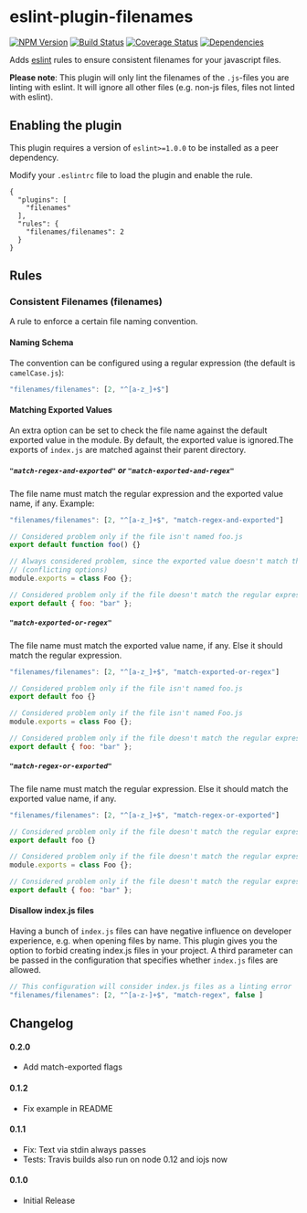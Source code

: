 # eslint-plugin-filenames

[![NPM Version](https://img.shields.io/npm/v/eslint-plugin-filenames.svg?style=flat-square)](https://www.npmjs.org/package/eslint-plugin-filenames)
[![Build Status](https://img.shields.io/travis/selaux/eslint-plugin-filenames.svg?style=flat-square)](https://travis-ci.org/selaux/eslint-plugin-filenames)
[![Coverage Status](https://img.shields.io/coveralls/selaux/eslint-plugin-filenames.svg?style=flat-square)](https://coveralls.io/r/selaux/eslint-plugin-filenames?branch=master)
[![Dependencies](https://img.shields.io/david/selaux/eslint-plugin-filenames.svg?style=flat-square)](https://david-dm.org/selaux/eslint-plugin-filenames)

Adds [eslint](http://eslint.org/) rules to ensure consistent filenames for your javascript files.

__Please note__: This plugin will only lint the filenames of the `.js`-files you are linting with eslint. It will ignore all other files (e.g. non-js files, files not linted with eslint).

## Enabling the plugin

This plugin requires a version of `eslint>=1.0.0` to be installed as a peer dependency.

Modify your `.eslintrc` file to load the plugin and enable the rule.

```
{
  "plugins": [
    "filenames"
  ],
  "rules": {
    "filenames/filenames": 2
  }
}
```

## Rules

### Consistent Filenames (filenames)

A rule to enforce a certain file naming convention.

#### Naming Schema

The convention can be configured using a regular expression (the default is `camelCase.js`):

```js
"filenames/filenames": [2, "^[a-z_]+$"]
```

#### Matching Exported Values

An extra option can be set to check the file name against the default exported value in the module.
By default, the exported value is ignored.The exports of `index.js` are matched against their
parent directory.

##### `"match-regex-and-exported"` or `"match-exported-and-regex"`

The file name must match the regular expression and the exported value name, if any. Example:

```js
"filenames/filenames": [2, "^[a-z_]+$", "match-regex-and-exported"]
```

```js
// Considered problem only if the file isn't named foo.js
export default function foo() {}

// Always considered problem, since the exported value doesn't match the regular expression
// (conflicting options)
module.exports = class Foo {};

// Considered problem only if the file doesn't match the regular expression
export default { foo: "bar" };
```

##### `"match-exported-or-regex"`

The file name must match the exported value name, if any. Else it should match the regular
expression.

```js
"filenames/filenames": [2, "^[a-z_]+$", "match-exported-or-regex"]
```

```js
// Considered problem only if the file isn't named foo.js
export default foo {}

// Considered problem only if the file isn't named Foo.js
module.exports = class Foo {};

// Considered problem only if the file doesn't match the regular expression
export default { foo: "bar" };
```

##### `"match-regex-or-exported"`

The file name must match the regular expression. Else it should match the exported value name, if
any.

```js
"filenames/filenames": [2, "^[a-z_]+$", "match-regex-or-exported"]
```

```js
// Considered problem only if the file doesn't match the regular expression or isn't named foo.js
export default foo {}

// Considered problem only if the file doesn't match the regular expression or isn't named Foo.js
module.exports = class Foo {};

// Considered problem only if the file doesn't match the regular expression
export default { foo: "bar" };
```

#### Disallow index.js files

Having a bunch of `index.js` files can have negative influence on developer experience, e.g. when
opening files by name. This plugin gives you the option to forbid creating index.js files
in your project. A third parameter can be passed in the configuration that specifies whether
`index.js` files are allowed.

```js
// This configuration will consider index.js files as a linting error
"filenames/filenames": [2, "^[a-z-]+$", "match-regex", false ]
```


## Changelog

#### 0.2.0
- Add match-exported flags

#### 0.1.2
- Fix example in README

#### 0.1.1
- Fix: Text via stdin always passes
- Tests: Travis builds also run on node 0.12 and iojs now

#### 0.1.0
- Initial Release
